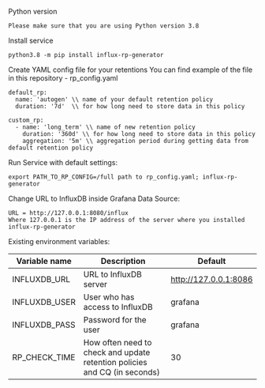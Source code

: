Python version
```
Please make sure that you are using Python version 3.8
```

Install service
```
python3.8 -m pip install influx-rp-generator
```

Create YAML config file for your retentions
You can find example of the file in this repository - rp_config.yaml
```
default_rp:
  name: 'autogen' \\ name of your default retention policy
  duration: '7d'  \\ for how long need to store data in this policy

custom_rp:
  - name: 'long_term' \\ name of new retention policy
    duration: '360d' \\ for how long need to store data in this policy
    aggregation: '5m' \\ aggregation period during getting data from default retention policy
```

Run Service with default settings:
```
export PATH_TO_RP_CONFIG=/full path to rp_config.yaml; influx-rp-generator
```

Change URL to InfluxDB inside Grafana Data Source:
```
URL = http://127.0.0.1:8080/influx
Where 127.0.0.1 is the IP address of the server where you installed influx-rp-generator
```

Existing environment variables:

|Variable name|Description|Default|
|---|---|---|
|INFLUXDB_URL|URL to InfluxDB server | http://127.0.0.1:8086 |
|INFLUXDB_USER|User who has access to InfluxDB|grafana|
|INFLUXDB_PASS|Password for the user|grafana|
|RP_CHECK_TIME|How often need to check and update retention policies and CQ (in seconds)|30|
